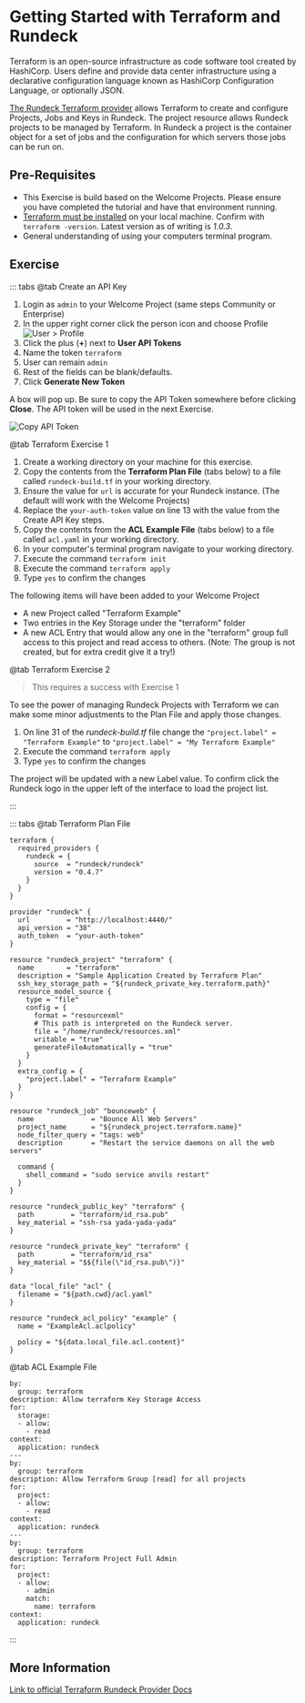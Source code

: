 # Getting Started with Terraform and Rundeck

Terraform is an open-source infrastructure as code software tool created by HashiCorp. Users define and provide data center infrastructure using a declarative configuration language known as HashiCorp Configuration Language, or optionally JSON.

[The Rundeck Terraform provider](https://registry.terraform.io/providers/rundeck/rundeck/latest/docs) allows Terraform to create and configure Projects, Jobs and Keys in Rundeck. The project resource allows Rundeck projects to be managed by Terraform. In Rundeck a project is the container object for a set of jobs and the configuration for which servers those jobs can be run on.

## Pre-Requisites

- This Exercise is build based on the Welcome Projects.  Please ensure you have completed the tutorial and have that environment running.
- [Terraform must be installed](https://learn.hashicorp.com/tutorials/terraform/install-cli) on your local machine. Confirm with `terraform -version`.  Latest version as of writing is _1.0.3_.
- General understanding of using your computers terminal program.

## Exercise

::: tabs
@tab Create an API Key

1. Login as `admin` to your Welcome Project (same steps Community or Enterprise)
1. In the upper right corner click the person icon and choose Profile
    ![User > Profile](/assets/img/howto-user-profile.png)
1. Click the plus (**+**) next to **User API Tokens**
1. Name the token `terraform`
1. User can remain `admin`
1. Rest of the fields can be blank/defaults.
1. Click **Generate New Token**

A box will pop up.  Be sure to copy the API Token somewhere before clicking **Close**.  The API token will be used in the next Exercise.

![Copy API Token](/assets/img/howto-copy-apikey.png)

@tab Terraform Exercise 1

1. Create a working directory on your machine for this exercise.
1. Copy the contents from the **Terraform Plan File** (tabs below) to a file called `rundeck-build.tf` in your working directory.
2. Ensure the value for `url` is accurate for your Rundeck instance. (The default will work with the Welcome Projects)
3. Replace the `your-auth-token` value on line 13 with the value from the Create API Key steps.
4. Copy the contents from the **ACL Example File** (tabs below) to a file called `acl.yaml` in your working directory.
5. In your computer's terminal program navigate to your working directory.
6. Execute the command `terraform init`
7. Execute the command `terraform apply`
8. Type `yes` to confirm the changes

The following items will have been added to your Welcome Project
- A new Project called "Terraform Example"
- Two entries in the Key Storage under the "terraform" folder
- A new ACL Entry that would allow any one in the "terraform" group full access to this project and read access to others.  (Note: The group is not created, but for extra credit give it a try!)

@tab Terraform Exercise 2
> This requires a success with Exercise 1

To see the power of managing Rundeck Projects with Terraform we can make some minor adjustments to the Plan File and apply those changes.

1. On line 31 of the _rundeck-build.tf_ file change the `"project.label" = "Terraform Example"` to `"project.label" = "My Terraform Example"`
1. Execute the command `terraform apply`
1. Type `yes` to confirm the changes

The project will be updated with a new Label value.  To confirm click the Rundeck logo in the upper left of the interface to load the project list.

:::

::: tabs
@tab Terraform Plan File

```
terraform {
  required_providers {
    rundeck = {
      source  = "rundeck/rundeck"
      version = "0.4.7"
    }
  }
}

provider "rundeck" {
  url         = "http://localhost:4440/"
  api_version = "38"
  auth_token  = "your-auth-token"
}

resource "rundeck_project" "terraform" {
  name        = "terraform"
  description = "Sample Application Created by Terraform Plan"
  ssh_key_storage_path = "${rundeck_private_key.terraform.path}"
  resource_model_source {
    type = "file"
    config = {
      format = "resourcexml"
      # This path is interpreted on the Rundeck server.
      file = "/home/rundeck/resources.xml"
      writable = "true"
      generateFileAutomatically = "true"
    }
  }
  extra_config = {
    "project.label" = "Terraform Example"
  }
}

resource "rundeck_job" "bounceweb" {
  name              = "Bounce All Web Servers"
  project_name      = "${rundeck_project.terraform.name}"
  node_filter_query = "tags: web"
  description       = "Restart the service daemons on all the web servers"

  command {
    shell_command = "sudo service anvils restart"
  }
}

resource "rundeck_public_key" "terraform" {
  path         = "terraform/id_rsa.pub"
  key_material = "ssh-rsa yada-yada-yada"
}

resource "rundeck_private_key" "terraform" {
  path         = "terraform/id_rsa"
  key_material = "$${file(\"id_rsa.pub\")}"
}

data "local_file" "acl" {
  filename = "${path.cwd}/acl.yaml"
}

resource "rundeck_acl_policy" "example" {
  name = "ExampleAcl.aclpolicy"

  policy = "${data.local_file.acl.content}"
}

```
@tab ACL Example File
```
by:
  group: terraform
description: Allow terraform Key Storage Access
for:
  storage:
  - allow:
    - read
context:
  application: rundeck
---
by:
  group: terraform
description: Allow Terraform Group [read] for all projects
for:
  project:
  - allow:
    - read
context:
  application: rundeck
---
by:
  group: terraform
description: Terraform Project Full Admin
for:
  project:
  - allow:
    - admin
    match:
      name: terraform
context:
  application: rundeck
```

:::

## More Information

[Link to official Terraform Rundeck Provider Docs](https://registry.terraform.io/providers/rundeck/rundeck/latest/docs)
